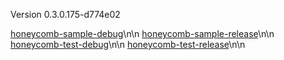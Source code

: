 Version 0.3.0.175-d774e02

[honeycomb-sample-debug](https://honeycomb-bucket.s3.amazonaws.com/honeycomb-sample-debug?AWSAccessKeyId=AKIAIGXRM4NA6YIFQINA&Signature=ThICjPScBDZfepRD1qfB3Hxmu%2Fo%3D&Expires=1438257049)\n\n
[honeycomb-sample-release](https://honeycomb-bucket.s3.amazonaws.com/honeycomb-sample-release?Expires=1438257297&AWSAccessKeyId=AKIAIGXRM4NA6YIFQINA&Signature=gbV6gkZmLlO0E01Rpa6j7anBmus%3D)\n\n
[honeycomb-test-debug](https://honeycomb-bucket.s3.amazonaws.com/honeycomb-test-debug?Expires=1438257330&AWSAccessKeyId=AKIAIGXRM4NA6YIFQINA&Signature=9dPk0hBzN3TOnOVqDxQPAQZO4ZA%3D)\n\n
[honeycomb-test-release](https://honeycomb-bucket.s3.amazonaws.com/honeycomb-test-release?Signature=5YJKQwy2ku2oyaSrD65Vu2laqEA%3D&Expires=1438257362&AWSAccessKeyId=AKIAIGXRM4NA6YIFQINA)\n\n
